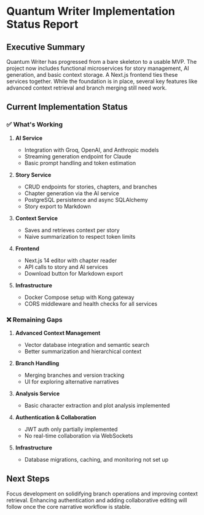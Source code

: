 # Quantum Writer Implementation Status Report

## Executive Summary

Quantum Writer has progressed from a bare skeleton to a usable MVP. The project now includes functional microservices for story management, AI generation, and basic context storage. A Next.js frontend ties these services together. While the foundation is in place, several key features like advanced context retrieval and branch merging still need work.

## Current Implementation Status

### ✅ What's Working

1. **AI Service**
   - Integration with Groq, OpenAI, and Anthropic models
   - Streaming generation endpoint for Claude
   - Basic prompt handling and token estimation

2. **Story Service**
   - CRUD endpoints for stories, chapters, and branches
   - Chapter generation via the AI service
   - PostgreSQL persistence and async SQLAlchemy
   - Story export to Markdown

3. **Context Service**
   - Saves and retrieves context per story
   - Naive summarization to respect token limits

4. **Frontend**
   - Next.js 14 editor with chapter reader
   - API calls to story and AI services
   - Download button for Markdown export

5. **Infrastructure**
   - Docker Compose setup with Kong gateway
   - CORS middleware and health checks for all services

### ❌ Remaining Gaps

1. **Advanced Context Management**
   - Vector database integration and semantic search
   - Better summarization and hierarchical context

2. **Branch Handling**
   - Merging branches and version tracking
   - UI for exploring alternative narratives

3. **Analysis Service**
   - Basic character extraction and plot analysis implemented

4. **Authentication & Collaboration**
   - JWT auth only partially implemented
   - No real-time collaboration via WebSockets

5. **Infrastructure**
   - Database migrations, caching, and monitoring not set up

## Next Steps

Focus development on solidifying branch operations and improving context retrieval. Enhancing authentication and adding collaborative editing will follow once the core narrative workflow is stable.

